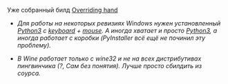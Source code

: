 Уже собранный билд [Overriding hand](https://github.com/DraSolace/Overriding-Handv1.1)

* *Для работы на некоторых ревизиях Windows нужен установленный [Python3](https://www.python.org/downloads/) с [keyboard](https://github.com/boppreh/keyboard) + [mouse](https://github.com/boppreh/mouse). А иногда хватает и просто [Python3](https://www.python.org/downloads/), а иногда работает с коробки (PyInstaller всё ещё не починил эту проблему).* 

* *В Wine работает только с wine32 и не на всех дистрибутивах пингвинчика (?, Сам без понятия). Лучше просто сбилдить из соурса.* 
